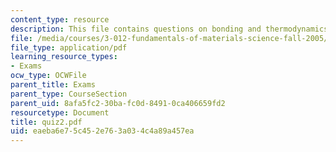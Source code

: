 ```yaml
---
content_type: resource
description: This file contains questions on bonding and thermodynamics in quiz 2.
file: /media/courses/3-012-fundamentals-of-materials-science-fall-2005/eaeba6e75c452e763a034c4a89a457ea_quiz2.pdf
file_type: application/pdf
learning_resource_types:
- Exams
ocw_type: OCWFile
parent_title: Exams
parent_type: CourseSection
parent_uid: 8afa5fc2-30ba-fc0d-8491-0ca406659fd2
resourcetype: Document
title: quiz2.pdf
uid: eaeba6e7-5c45-2e76-3a03-4c4a89a457ea
---
```

